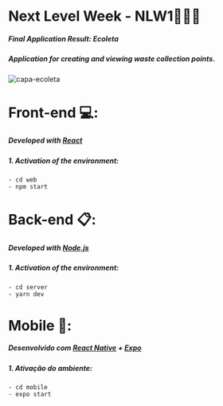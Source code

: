 # Next Level Week - NLW1👨‍💻🚀

##### Final Application Result: Ecoleta
##### Application for creating and viewing waste collection points.

![capa-ecoleta](https://user-images.githubusercontent.com/37408950/83917627-9e659800-a74d-11ea-982d-695df729f3e3.png)

# Front-end :computer::
##### Developed with [React](https://pt-br.reactjs.org/)

##### 1. Activation of the environment:
```
- cd web
- npm start
```

# Back-end :clipboard::
##### Developed with [Node.js](https://nodejs.org/en/)
##### 1. Activation of the environment:
```
- cd server
- yarn dev
```

# Mobile :iphone::
##### Desenvolvido com [React Native](https://reactnative.dev/) + [Expo](https://expo.io/)
##### 1. Ativação do ambiente:
```
- cd mobile
- expo start
```
